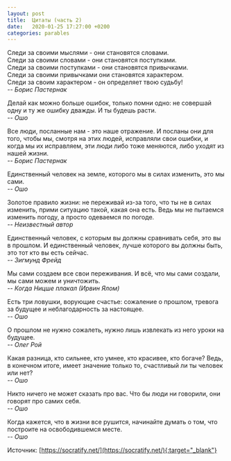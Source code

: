 ```yaml
---
layout: post
title:  Цитаты (часть 2)
date:   2020-01-25 17:27:00 +0200
categories: parables
---
```

Следи за своими мыслями - они становятся словами.  
Следи за своими словами - они становятся поступками.  
Следи за своими поступками - они становятся привычками.  
Следи за своими привычками они становятся характером.  
Следи за своим характером - он определяет твою судьбу!  
*-- Борис Пастернак*

Делай как можно больше ошибок, только помни одно: не совершай одну и ту же ошибку дважды. И ты будешь расти.  
*-- Ошо*

Все люди, посланные нам - это наше отражение. И посланы они для того, чтобы мы, смотря на этих людей, исправляли свои ошибки, и когда мы их исправляем, эти люди либо тоже меняются, либо уходят из нашей жизни.  
*-- Борис Пастернак*

Единственный человек на земле, которого мы в силах изменить, это мы сами.  
*-- Ошо*

Золотое правило жизни: не переживай из-за того, что ты не в силах изменить, прими ситуацию такой, какая она есть. Ведь мы не пытаемся изменить погоду, а просто одеваемся по погоде.  
*-- Неизвестный автор*

Единственный человек, с которым вы должны сравнивать себя, это вы в прошлом. И единственный человек, лучше которого вы должны быть, это тот кто вы есть сейчас.  
*-- Зигмунд Фрейд*

Мы сами создаем все свои переживания. И всё, что мы сами создали, мы сами можем и уничтожить.  
*-- Когда Ницше плакал (Ирвин Ялом)*

Есть три ловушки, ворующие счастье: сожаление о прошлом, тревога за будущее и неблагодарность за настоящее.  
*-- Ошо*

О прошлом не нужно сожалеть, нужно лишь извлекать из него уроки на будущее.  
*--  Олег Рой*

Какая разница, кто сильнее, кто умнее, кто красивее, кто богаче? Ведь, в конечном итоге, имеет значение только то, счастливый ли ты человек или нет?  
*-- Ошо*

Никто ничего не может сказать про вас. Что бы люди ни говорили, они говорят про самих себя.  
*-- Ошо*

Когда кажется, что в жизни все рушится, начинайте думать о том, что построите на освободившемся месте.  
*-- Ошо*

Источник: [https://socratify.net/](https://socratify.net/){:target="_blank"}